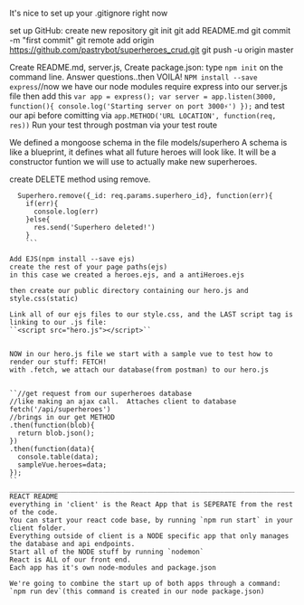 It's nice to set up your .gitignore right now

set up GitHub: create new repository
git init
git add README.md
git commit -m "first commit"
git remote add origin https://github.com/pastrybot/superheroes_crud.git
git push -u origin master

Create README.md, server.js,
Create package.json: type `npm init` on the command line. Answer questions..then VOILA!
`NPM install --save express`//now we have our node modules
require express into our server.js file
then add this ```var app = express();
var server = app.listen(3000, function(){
  console.log('Starting server on port 3000⚡️')
});```
and test our api before comitting via `app.METHOD('URL LOCATION', function(req, res))`
Run your test through postman via your test route

We defined a mongoose schema in the file models/superhero
A schema is like a blueprint, it defines what all future heroes will look like. It will be a constructor funtion we will use to actually make new superheroes.

create DELETE method using remove.
```app.delete('/superheroes/:superhero_id', function(req, res){
  Superhero.remove({_id: req.params.superhero_id}, function(err){
    if(err){
      console.log(err)
    }else{
      res.send('Superhero deleted!')
    }
    ```

Add EJS(npm install --save ejs)
create the rest of your page paths(ejs)
in this case we created a heroes.ejs, and a antiHeroes.ejs

then create our public directory containing our hero.js and style.css(static)

Link all of our ejs files to our style.css, and the LAST script tag is linking to our .js file:
``<script src="hero.js"></script>``


NOW in our hero.js file we start with a sample vue to test how to render our stuff: FETCH!
with .fetch, we attach our database(from postman) to our hero.js


``//get request from our superheroes database
//like making an ajax call.  Attaches client to database
fetch('/api/superheroes')
//brings in our get METHOD
.then(function(blob){
  return blob.json();
})
.then(function(data){
  console.table(data);
  sampleVue.heroes=data;
});
``
____________________________________________________________________________________________________________________
REACT README
everything in 'client' is the React App that is SEPERATE from the rest of the code.  
You can start your react code base, by running `npm run start` in your client folder.
Everything outside of client is a NODE specific app that only manages the database and api endpoints.
Start all of the NODE stuff by running `nodemon`
React is ALL of our front end.
Each app has it's own node-modules and package.json

We're going to combine the start up of both apps through a command: `npm run dev`(this command is created in our node package.json)
